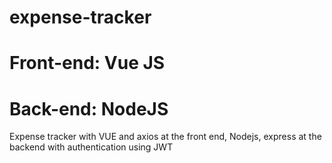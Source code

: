 # expense-tracker
# Front-end: Vue JS
# Back-end: NodeJS
Expense tracker with VUE and axios at the front end, Nodejs, express at the backend with authentication using JWT
